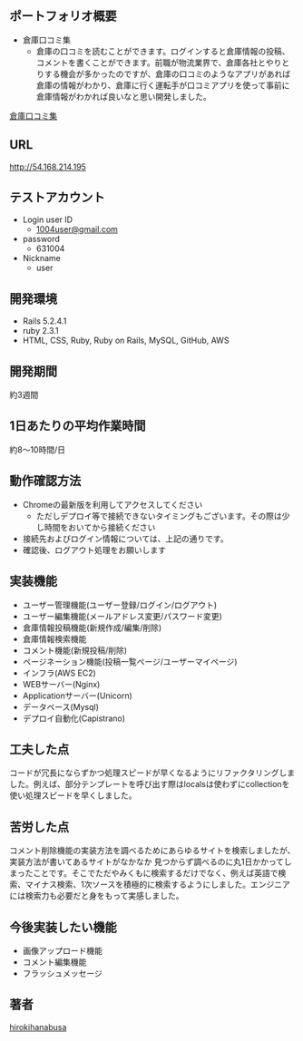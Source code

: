 ## ポートフォリオ概要
- 倉庫口コミ集
    - 倉庫の口コミを読むことができます。ログインすると倉庫情報の投稿、コメントを書くことができます。前職が物流業界で、倉庫各社とやりとりする機会が多かったのですが、倉庫の口コミのようなアプリがあれば倉庫の情報がわかり、倉庫に行く運転手が口コミアプリを使って事前に倉庫情報がわかれば良いなと思い開発しました。

[倉庫口コミ集](https://gyazo.com/8d8850cc6e06f6d42bf5cca9ebb6c609)

## URL
http://54.168.214.195

## テストアカウント
- Login user ID
    - 1004user@gmail.com
- password
    - 631004
- Nickname
    - user

## 開発環境
- Rails 5.2.4.1
- ruby 2.3.1
- HTML, CSS, Ruby, Ruby on Rails, MySQL, GitHub, AWS

## 開発期間
約3週間

## 1日あたりの平均作業時間
約8〜10時間/日

## 動作確認方法
- Chromeの最新版を利用してアクセスしてください
    - ただしデプロイ等で接続できないタイミングもございます。その際は少し時間をおいてから接続ください
- 接続先およびログイン情報については、上記の通りです。
- 確認後、ログアウト処理をお願いします

## 実装機能
- ユーザー管理機能(ユーザー登録/ログイン/ログアウト)
- ユーザー編集機能(メールアドレス変更/パスワード変更)
- 倉庫情報投稿機能(新規作成/編集/削除)
- 倉庫情報検索機能
- コメント機能(新規投稿/削除)
- ページネーション機能(投稿一覧ページ/ユーザーマイページ)
- インフラ(AWS EC2)
- WEBサーバー(Nginx)
- Applicationサーバー(Unicorn)
- データベース(Mysql)
- デプロイ自動化(Capistrano)

## 工夫した点
コードが冗長にならずかつ処理スピードが早くなるようにリファクタリングしました。例えば、部分テンプレートを呼び出す際はlocalsは使わずにcollectionを使い処理スピードを早くしました。

## 苦労した点
コメント削除機能の実装方法を調べるためにあらゆるサイトを検索しましたが、実装方法が書いてあるサイトがなかなか
見つからず調べるのに丸1日かかってしまったことです。そこでただやみくもに検索するだけでなく、例えば英語で検索、マイナス検索、1次ソースを積極的に検索するようにしました。エンジニアには検索力も必要だと身をもって実感しました。

## 今後実装したい機能
- 画像アップロード機能
- コメント編集機能
- フラッシュメッセージ

## 著者
[hirokihanabusa](https://github.com/hirokihanabusa)